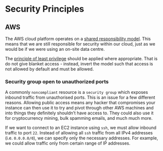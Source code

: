 # Security Principles  

## AWS

The AWS cloud platform operates on a [shared responsibility model](https://aws.amazon.com/compliance/shared-responsibility-model/). This means that we are still responsible for security within our cloud, just as we would be if we were using an on-site data centre.

The [principle of least privilege](https://en.wikipedia.org/wiki/Principle_of_least_privilege) should be applied where appropriate. That is do not give blanket access - instead, invert the model such that access is not allowed by default and must be allowed.

### Security group open to unauthorized ports

A commonly `noncompliant` resource is a `security group` which exposes inbound traffic from unauthorised ports. This is an issue for a few different reasons. Allowing public access means any hacker that compromises your instance can then use it to try and pivot through other AWS machines and into things they definitely shouldn’t have access to. They could also use it for cryptocurrency mining, bulk spamming emails, and much much more.

If we want to connect to an EC2 instance using `ssh`, we must allow inbound traffic to port `22`. Instead of allowing all `ssh` traffic from all IPv4 addresses (i.e. `0.0.0.0/0`), we can specify only the necessary addresses. For example, we could allow traffic only from certain range of IP addresses.

